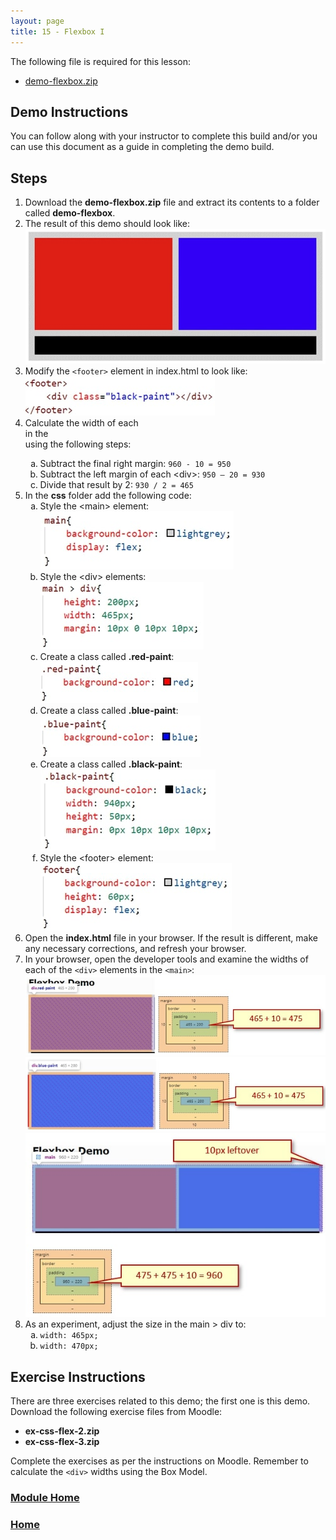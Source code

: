 ```yaml
---
layout: page
title: 15 - Flexbox I
---
```

The following file is required for this lesson:
* [demo-flexbox.zip](files/demo-flexbox.zip)

## Demo Instructions
You can follow along with your instructor to complete this build and/or you can use this document as a guide in completing the demo build.

## Steps
1.	Download the **demo-flexbox.zip** file and extract its contents to a folder called **demo-flexbox**.
2.	The result of this demo should look like:<br>
![flexbox-final.jpg](files/flexbox-final.jpg)
3.	Modify the `<footer>` element in index.html to look like:<br>
![css-footer.jpg](files/css-footer.jpg)
4.	Calculate the width of each <div> in the <main> using the following steps:<br>
    <ol type="a">
        <li>Subtract the final right margin: <code>960 - 10 = 950</code></li>
        <li>Subtract the left margin of each &lt;div&gt;: <code>950 – 20 = 930</code></li>
        <li>Divide that result by 2: <code>930 / 2 = 465</code></li>
    </ol>
5.	In the **css** folder add the following code:<br>
    <ol type="a">
        <li>Style the &lt;main&gt; element:<br>
        <img src="files/css-styles-a.jpg" alt="main element">
        </li>
        <li>Style the &lt;div&gt; elements:<br>
        <img src="files/css-styles-b.jpg" alt="div elements">
        </li>
        <li>Create a class called <b>.red-paint</b>:<br>
        <img src="files/css-styles-c.jpg" alt="red-paint">
        </li>
        <li>Create a class called <b>.blue-paint</b>:<br>
        <img src="files/css-styles-d.jpg" alt="blue-paint">
        </li>
        <li>Create a class called <b>.black-paint</b>:<br>
        <img src="files/css-styles-e.jpg" alt="black-paint">
        </li>
        <li>Style the &lt;footer&gt; element:<br>
        <img src="files/css-styles-f.jpg" alt="footer element">
        </li>
    </ol>
6.	Open the **index.html** file in your browser. If the result is different, make any necessary corrections, and refresh your browser.
7.	In your browser, open the developer tools and examine the widths of each of the `<div>` elements in the `<main>`:<br>
![div-element-01.jpg](files/div-element-01.jpg)<br>
![div-element-02.jpg](files/div-element-02.jpg)<br>
![div-element-03.jpg](files/div-element-03.jpg)
8.	As an experiment, adjust the size in the main > div to:<br>
    <ol type="a">
        <li><code>width: 465px;</code></li>
        <li><code>width: 470px;</code></li>
    </ol>

## Exercise Instructions
There are three exercises related to this demo; the first one is this demo. Download the following exercise files from Moodle:
* **ex-css-flex-2.zip**
* **ex-css-flex-3.zip**

Complete the exercises as per the instructions on Moodle. Remember to calculate the `<div>` widths using the Box Model.

### [Module Home](../module2.md)

### [Home](../../)